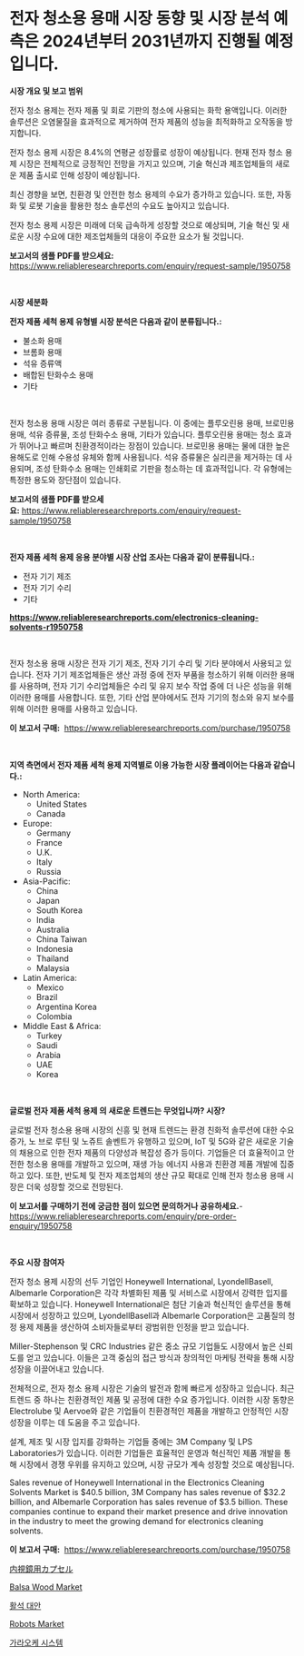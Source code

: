 <p><h1>전자 청소용 용매 시장 동향 및 시장 분석 예측은 2024년부터 2031년까지 진행될 예정입니다.</h1></p><p><strong>시장 개요 및 보고 범위</strong></p>
<p><p>전자 청소 용제는 전자 제품 및 회로 기판의 청소에 사용되는 화학 용액입니다. 이러한 솔루션은 오염물질을 효과적으로 제거하여 전자 제품의 성능을 최적화하고 오작동을 방지합니다.</p><p>전자 청소 용제 시장은 8.4%의 연평균 성장률로 성장이 예상됩니다. 현재 전자 청소 용제 시장은 전체적으로 긍정적인 전망을 가지고 있으며, 기술 혁신과 제조업체들의 새로운 제품 출시로 인해 성장이 예상됩니다.</p><p>최신 경향을 보면, 친환경 및 안전한 청소 용제의 수요가 증가하고 있습니다. 또한, 자동화 및 로봇 기술을 활용한 청소 솔루션의 수요도 높아지고 있습니다.</p><p>전자 청소 용제 시장은 미래에 더욱 급속하게 성장할 것으로 예상되며, 기술 혁신 및 새로운 시장 수요에 대한 제조업체들의 대응이 주요한 요소가 될 것입니다.</p></p>
<p><strong>보고서의 샘플 PDF를 받으세요:</strong> <a href="https://www.reliableresearchreports.com/enquiry/request-sample/1950758">https://www.reliableresearchreports.com/enquiry/request-sample/1950758</a></p>
<p>&nbsp;</p>
<p><strong>시장 세분화</strong></p>
<p><strong>전자 제품 세척 용제 유형별 시장 분석은 다음과 같이 분류됩니다.:</strong></p>
<p><ul><li>불소화 용매</li><li>브롬화 용매</li><li>석유 증류액</li><li>배합된 탄화수소 용매</li><li>기타</li></ul></p>
<p>&nbsp;</p>
<p><p>전자 청소용 용매 시장은 여러 종류로 구분됩니다. 이 중에는 플루오린용 용매, 브로민용 용매, 석유 증류물, 조성 탄화수소 용매, 기타가 있습니다. 플루오린용 용매는 청소 효과가 뛰어나고 빠르며 친환경적이라는 장점이 있습니다. 브로민용 용매는 물에 대한 높은 용해도로 인해 수용성 유체와 함께 사용됩니다. 석유 증류물은 실리콘을 제거하는 데 사용되며, 조성 탄화수소 용매는 인쇄회로 기판을 청소하는 데 효과적입니다. 각 유형에는 특정한 용도와 장단점이 있습니다.</p></p>
<p><strong>보고서의 샘플 PDF를 받으세요:</strong>&nbsp;<a href="https://www.reliableresearchreports.com/enquiry/request-sample/1950758">https://www.reliableresearchreports.com/enquiry/request-sample/1950758</a></p>
<p>&nbsp;</p>
<p><strong> 전자 제품 세척 용제 응용 분야별 시장 산업 조사는 다음과 같이 분류됩니다.:</strong></p>
<p><ul><li>전자 기기 제조</li><li>전자 기기 수리</li><li>기타</li></ul></p>
<p><strong><a href="https://www.reliableresearchreports.com/electronics-cleaning-solvents-r1950758">https://www.reliableresearchreports.com/electronics-cleaning-solvents-r1950758</a></strong></p>
<p>&nbsp;</p>
<p><p>전자 청소용 용매 시장은 전자 기기 제조, 전자 기기 수리 및 기타 분야에서 사용되고 있습니다. 전자 기기 제조업체들은 생산 과정 중에 전자 부품을 청소하기 위해 이러한 용매를 사용하며, 전자 기기 수리업체들은 수리 및 유지 보수 작업 중에 더 나은 성능을 위해 이러한 용매를 사용합니다. 또한, 기타 산업 분야에서도 전자 기기의 청소와 유지 보수를 위해 이러한 용매를 사용하고 있습니다.</p></p>
<p><strong>이 보고서 구매:</strong>&nbsp; <a href="https://www.reliableresearchreports.com/purchase/1950758">https://www.reliableresearchreports.com/purchase/1950758</a></p>
<p>&nbsp;</p>
<p><strong>지역 측면에서 전자 제품 세척 용제 지역별로 이용 가능한 시장 플레이어는 다음과 같습니다.:</strong></p>
<p><ul>
    <li>
        North America:
        <ul>
            <li>United States</li>
            <li>Canada</li>
        </ul>
    </li>
    <li>
        Europe:
        <ul>
            <li>Germany</li>
            <li>France</li>
            <li>U.K.</li>
            <li>Italy</li>
            <li>Russia</li>
        </ul>
    </li>
    <li>
        Asia-Pacific:
        <ul>
            <li>China</li>
            <li>Japan</li>
            <li>South Korea</li>
            <li>India</li>
            <li>Australia</li>
            <li>China Taiwan</li>
            <li>Indonesia</li>
            <li>Thailand</li>
            <li>Malaysia</li>
        </ul>
    </li>
    <li>
        Latin America:
        <ul>
            <li>Mexico</li>
            <li>Brazil</li>
            <li>Argentina Korea</li>
            <li>Colombia</li>
        </ul>
    </li>
    <li>
        Middle East & Africa:
        <ul>
            <li>Turkey</li>
            <li>Saudi</li>
            <li>Arabia</li>
            <li>UAE</li>
            <li>Korea</li>
        </ul>
    </li>
    </ul></p>
<p>&nbsp;</p>
<p><strong>글로벌 전자 제품 세척 용제 의 새로운 트렌드는 무엇입니까? 시장?</strong></p>
<p><p>글로벌 전자 청소용 용매 시장의 신흥 및 현재 트렌드는 환경 친화적 솔루션에 대한 수요 증가, 노 브로 루틴 및 노쥬트 솔벤트가 유행하고 있으며, IoT 및 5G와 같은 새로운 기술의 채용으로 인한 전자 제품의 다양성과 복잡성 증가 등이다. 기업들은 더 효율적이고 안전한 청소용 용매를 개발하고 있으며, 재생 가능 에너지 사용과 친환경 제품 개발에 집중하고 있다. 또한, 반도체 및 전자 제조업체의 생산 규모 확대로 인해 전자 청소용 용매 시장은 더욱 성장할 것으로 전망된다.</p></p>
<p><strong>이 보고서를 구매하기 전에 궁금한 점이 있으면 문의하거나 공유하세요.</strong>- <a href="https://www.reliableresearchreports.com/enquiry/pre-order-enquiry/1950758">https://www.reliableresearchreports.com/enquiry/pre-order-enquiry/1950758</a></p>
<p>&nbsp;</p>
<p><strong>주요 시장 참여자</strong></p>
<p><p>전자 청소 용제 시장의 선두 기업인 Honeywell International, LyondellBasell, Albemarle Corporation은 각각 차별화된 제품 및 서비스로 시장에서 강력한 입지를 확보하고 있습니다. Honeywell International은 첨단 기술과 혁신적인 솔루션을 통해 시장에서 성장하고 있으며, LyondellBasell과 Albemarle Corporation은 고품질의 청정 용제 제품을 생산하여 소비자들로부터 광범위한 인정을 받고 있습니다.</p><p>Miller-Stephenson 및 CRC Industries 같은 중소 규모 기업들도 시장에서 높은 신뢰도를 얻고 있습니다. 이들은 고객 중심의 접근 방식과 창의적인 마케팅 전략을 통해 시장 성장을 이끌어내고 있습니다.</p><p>전체적으로, 전자 청소 용제 시장은 기술의 발전과 함께 빠르게 성장하고 있습니다. 최근 트렌드 중 하나는 친환경적인 제품 및 공정에 대한 수요 증가입니다. 이러한 시장 동향은 Electrolube 및 Aervoe와 같은 기업들이 친환경적인 제품을 개발하고 안정적인 시장 성장을 이루는 데 도움을 주고 있습니다.</p><p>설계, 제조 및 시장 입지를 강화하는 기업들 중에는 3M Company 및 LPS Laboratories가 있습니다. 이러한 기업들은 효율적인 운영과 혁신적인 제품 개발을 통해 시장에서 경쟁 우위를 유지하고 있으며, 시장 규모가 계속 성장할 것으로 예상됩니다.</p><p>Sales revenue of Honeywell International in the Electronics Cleaning Solvents Market is $40.5 billion, 3M Company has sales revenue of $32.2 billion, and Albemarle Corporation has sales revenue of $3.5 billion. These companies continue to expand their market presence and drive innovation in the industry to meet the growing demand for electronics cleaning solvents.</p></p>
<p><strong>이 보고서 구매:</strong>&nbsp;&nbsp;<a href="https://www.reliableresearchreports.com/purchase/1950758">https://www.reliableresearchreports.com/purchase/1950758</a></p>
<p><p><a href="https://github.com/CloydAbbott2023/Market-Research-Report-List-1/blob/main/609604722408.md">内視鏡用カプセル</a></p><p><a href="https://issuu.com/reportprime-2/docs/balsa-wood-market-size-2030.pptx">Balsa Wood Market</a></p><p><a href="https://github.com/Howaoole34545/Market-Research-Report-List-1/blob/main/611912820438.md">활석 대안</a></p><p><a href="https://github.com/julyju69/Market-Research-Report-List-2/blob/main/robots-market.md">Robots Market</a></p><p><a href="https://medium.com/@cierrahayes645/%EB%85%B8%EB%9E%98%EB%B0%A9-%EC%8B%9C%EC%8A%A4%ED%85%9C-%EC%8B%9C%EC%9E%A5-%EA%B7%9C%EB%AA%A8-%EB%B0%8F-%EC%8B%9C%EC%9E%A5-%EB%8F%99%ED%96%A5-%EC%99%84%EC%A0%84%ED%95%9C-%EC%82%B0%EC%97%85-%EA%B0%9C%EC%9A%94-2024%EB%85%84%EB%B6%80%ED%84%B0-2031%EB%85%84-f235a3316373">가라오케 시스템</a></p></p>